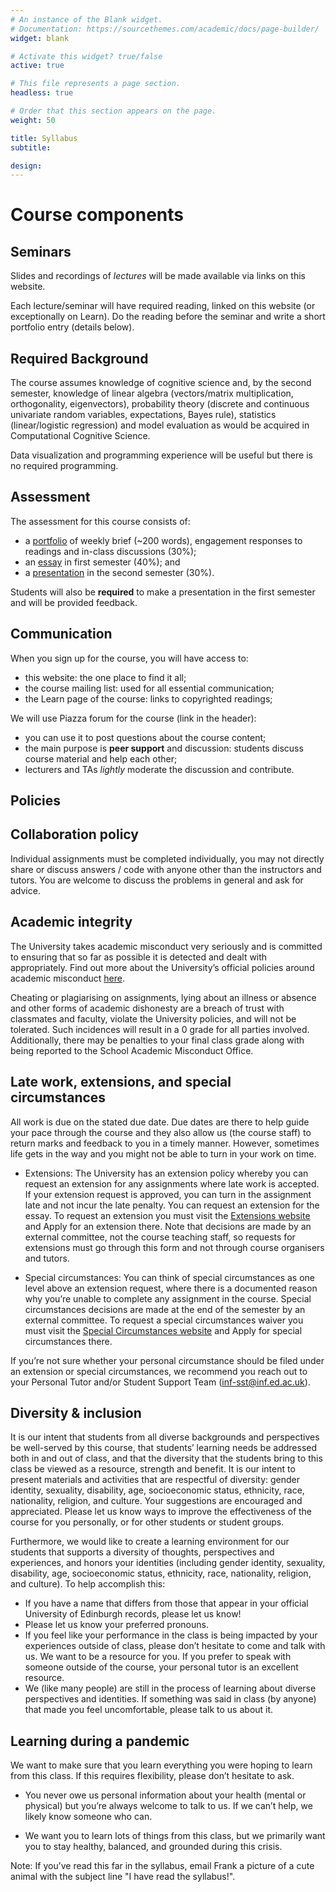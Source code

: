 ```yaml
---
# An instance of the Blank widget.
# Documentation: https://sourcethemes.com/academic/docs/page-builder/
widget: blank

# Activate this widget? true/false
active: true

# This file represents a page section.
headless: true

# Order that this section appears on the page.
weight: 50

title: Syllabus
subtitle:

design:
---
```



# Course components

## Seminars

Slides and recordings of *lectures* will be made available via links on this website.

Each lecture/seminar will have required reading, linked on this website (or exceptionally on Learn). 
Do the reading before the seminar and write a short portfolio entry (details below).

## Required Background

The course assumes knowledge of cognitive science and, by the second semester, knowledge of linear algebra (vectors/matrix multiplication, orthogonality, eigenvectors), probability theory (discrete and continuous univariate random variables, expectations, Bayes rule), statistics (linear/logistic regression) and model evaluation as would be acquired in Computational Cognitive Science.

Data visualization and programming experience will be useful but there is no required programming.

## Assessment

The assessment for this course consists of:
- a [portfolio](/assessment#portfolio) of weekly brief (~200 words), engagement responses to readings and in-class discussions (30%);
- an [essay](/assessment#essay) in first semester (40%); and 
- a [presentation](/assessment#presentation) in the second semester (30%). 

Students will also be **required** to make a presentation in the first semester and will be provided feedback.

## Communication 

When you sign up for the course, you will have access to:
- this website: the one place to find it all;
- the course mailing list: used for all essential communication;
- the Learn page of the course: links to copyrighted readings;

We will use Piazza forum for the course (link in the header):
- you can use it to post questions about the course content;
- the main purpose is **peer support** and discussion: students discuss course material and help each other;
- lecturers and TAs *lightly* moderate the discussion and contribute.

## Policies

## Collaboration policy

Individual assignments must be completed individually, you may not directly share or discuss answers / code with anyone other than the instructors and tutors. You are welcome to discuss the problems in general and ask for advice.

## Academic integrity

The University takes academic misconduct very seriously and is committed to ensuring that so far as possible it is detected and dealt with appropriately. Find out more about the University’s official policies around academic misconduct [here](https://teaching.maths.ed.ac.uk/main/content-to-be-reused/pgt-and-ug-reusable-content/academic-misconduct).

Cheating or plagiarising on assignments, lying about an illness or absence and other forms of academic dishonesty are a breach of trust with classmates and faculty, violate the University policies, and will not be tolerated. Such incidences will result in a 0 grade for all parties involved. Additionally, there may be penalties to your final class grade along with being reported to the School Academic Misconduct Office.

## Late work, extensions, and special circumstances

All work is due on the stated due date. Due dates are there to help guide your pace through the course and they also allow us (the course staff) to return marks and feedback to you in a timely manner. However, sometimes life gets in the way and you might not be able to turn in your work on time.

- Extensions: The University has an extension policy whereby you can request an extension for any assignments where late work is accepted. If your extension request is approved, you can turn in the assignment late and not incur the late penalty. You can request an extension for the essay. To request an extension you must visit the [Extensions website](https://web.inf.ed.ac.uk/infweb/student-services/taught-students/information-for-students/information-for-all-students/your-studies/late-coursework-extension-requests) and Apply for an extension there. Note that decisions are made by an external committee, not the course teaching staff, so requests for extensions must go through this form and not through course organisers and tutors.

- Special circumstances: You can think of special circumstances as one level above an extension request, where there is a documented reason why you’re unable to complete any assignment in the course. Special circumstances decisions are made at the end of the semester by an external committee. To request a special circumstances waiver you must visit the [Special Circumstances website](https://web.inf.ed.ac.uk/infweb/student-services/ito/students/student-support/special-circumstances) and Apply for special circumstances there.

If you’re not sure whether your personal circumstance should be filed under an extension or special circumstances, we recommend you reach out to your Personal Tutor and/or Student Support Team (inf-sst@inf.ed.ac.uk).

## Diversity & inclusion

It is our intent that students from all diverse backgrounds and perspectives be well-served by this course, that students’ learning needs be addressed both in and out of class, and that the diversity that the students bring to this class be viewed as a resource, strength and benefit. It is our intent to present materials and activities that are respectful of diversity: gender identity, sexuality, disability, age, socioeconomic status, ethnicity, race, nationality, religion, and culture. Your suggestions are encouraged and appreciated. Please let us know ways to improve the effectiveness of the course for you personally, or for other students or student groups.

Furthermore, we would like to create a learning environment for our students that supports a diversity of thoughts, perspectives and experiences, and honors your identities (including gender identity, sexuality, disability, age, socioeconomic status, ethnicity, race, nationality, religion, and culture). To help accomplish this:

- If you have a name that differs from those that appear in your official University of Edinburgh records, please let us know!
- Please let us know your preferred pronouns.
- If you feel like your performance in the class is being impacted by your experiences outside of class, please don’t hesitate to come and talk with us. We want to be a resource for you. If you prefer to speak with someone outside of the course, your personal tutor is an excellent resource.
- We (like many people) are still in the process of learning about diverse perspectives and identities. If something was said in class (by anyone) that made you feel uncomfortable, please talk to us about it.

## Learning during a pandemic

We want to make sure that you learn everything you were hoping to learn from this class. If this requires flexibility, please don’t hesitate to ask.

- You never owe us personal information about your health (mental or physical) but you’re always welcome to talk to us. If we can’t help, we likely know someone who can.

- We want you to learn lots of things from this class, but we primarily want you to stay healthy, balanced, and grounded during this crisis.

Note: If you’ve read this far in the syllabus, email Frank a picture of a cute animal with the subject line "I have read the syllabus!".

